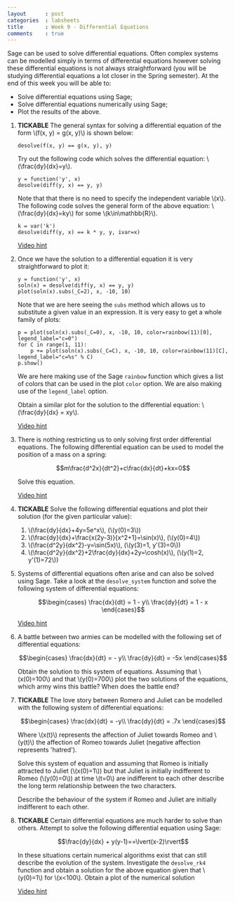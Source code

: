 ```yaml
---
layout      : post
categories  : labsheets
title       : Week 9 - Differential Equations
comments    : true
---
```


Sage can be used to solve differential equations. Often complex systems can be modelled simply in terms of differential equations however solving these differential equations is not always straightforward (you will be studying differential equations a lot closer in the Spring semester). At the end of this week you will be able to:

- Solve differential equations using Sage;
- Solve differential equations numerically using Sage;
- Plot the results of the above.

01. **TICKABLE** The general syntax for solving a differential equation of the form \\(f(x, y) = g(x, y)\\) is shown below:

        desolve(f(x, y) == g(x, y), y)

    Try out the following code which solves the differential equation: \\(\frac{dy}{dx}=y\\).

        y = function('y', x)
        desolve(diff(y, x) == y, y)

    Note that that there is no need to specify the independent variable \\(x\\). The following code solves the general form of the above equation: \\(\frac{dy}{dx}=ky\\) for some \\(k\in\mathbb{R}\\).

        k = var('k')
        desolve(diff(y, x) == k * y, y, ivar=x)

    [Video hint](http://youtu.be/fpyxAE_-UsI)

02. Once we have the solution to a differential equation it is very straightforward to plot it:

        y = function('y', x)
        soln(x) = desolve(diff(y, x) == y, y)
        plot(soln(x).subs(_C=2), x, -10, 10)

    Note that we are here seeing the `subs` method which allows us to substitute a given value in an expression. It is very easy to get a whole family of plots:

        p = plot(soln(x).subs(_C=0), x, -10, 10, color=rainbow(11)[0], legend_label="c=0")
        for C in range(1, 11):
            p += plot(soln(x).subs(_C=C), x, -10, 10, color=rainbow(11)[C], legend_label="c=%s" % C)
        p.show()

    We are here making use of the Sage `rainbow` function which gives a list of colors that can be used in the plot `color` option. We are also making use of the `legend_label` option.

    Obtain a similar plot for the solution to the differential equation: \\(\frac{dy}{dx} = xy\\).

    [Video hint](http://youtu.be/XUcn_zTa2FM)

03. There is nothing restricting us to only solving first order differential equations. The following differential equation can be used to model the position of a mass on a spring:

    $$m\frac{d^2x}{dt^2}+c\frac{dx}{dt}+kx=0$$

    Solve this equation.

    [Video hint](http://youtu.be/DZ5ofuAgDIY)

04. **TICKABLE** Solve the following differential equations and plot their solution (for the given particular value):

    1. \\(\frac{dy}{dx}+4y=5e^x\\), (\\(y(0)=3\\))
    2. \\(\frac{dy}{dx}+\frac{x(2y-3)}{x^2+1}=\sin(x)\\), (\\(y(0)=4\\))
    3. \\(\frac{d^2y}{dx^2}-y=\sin(5x)\\), (\\(y(3)=1, y'(3)=0\\))
    4. \\(\frac{d^2y}{dx^2}+2\frac{dy}{dx}+2y=\cosh(x)\\), (\\(y(1)=2, y'(1)=72\\))

05. Systems of differential equations often arise and can also be solved using Sage. Take a look at the `desolve_system` function and solve the following system of differential equations:

    $$\begin{cases}
    \frac{dx}{dt} = 1 - y\\
    \frac{dy}{dt} = 1 - x
    \end{cases}$$

    [Video hint](http://youtu.be/2Q52rmftdjQ)

06. A battle between two armies can be modelled with the following set of differential equations:

    $$\begin{cases}
    \frac{dx}{dt} = - y\\
    \frac{dy}{dt} = -5x
    \end{cases}$$

    Obtain the solution to this system of equations. Assuming that \\(x(0)=100\\) and that \\(y(0)=700\\) plot the two solutions of the equations, which army wins this battle? When does the battle end?

07. **TICKABLE** The love story between Romero and Juliet can be modelled with the following system of differential equations:

    $$\begin{cases}
    \frac{dx}{dt} = -y\\
    \frac{dy}{dt} = .7x
    \end{cases}$$

    Where \\(x(t)\\) represents the affection of Juliet towards Romeo and \\(y(t)\\) the affection of Romeo towards Juliet (negative affection represents 'hatred').

    Solve this system of equation and assuming that Romeo is initially attracted to Juliet (\\(x(0)=1\\)) but that Juliet is initially indifferent to Romeo (\\(y(0)=0\\)) at time \\(t=0\\) are indifferent to each other describe the long term relationship between the two characters.

    Describe the behaviour of the system if Romeo and Juliet are initially indifferent to each other.

08. **TICKABLE** Certain differential equations are much harder to solve than others. Attempt to solve the following differential equation using Sage:

    $$\frac{dy}{dx} + y(y-1)==\lvert(x-2)\rvert$$

    In these situations certain numerical algorithms exist that can still describe the evolution of the system. Investigate the `desolve_rk4` function and obtain a solution for the above equation given that \\(y(0)=1\\) for \\(x<100\\). Obtain a plot of the numerical solution

    [Video hint](http://youtu.be/LhIyZ14LKKE)
